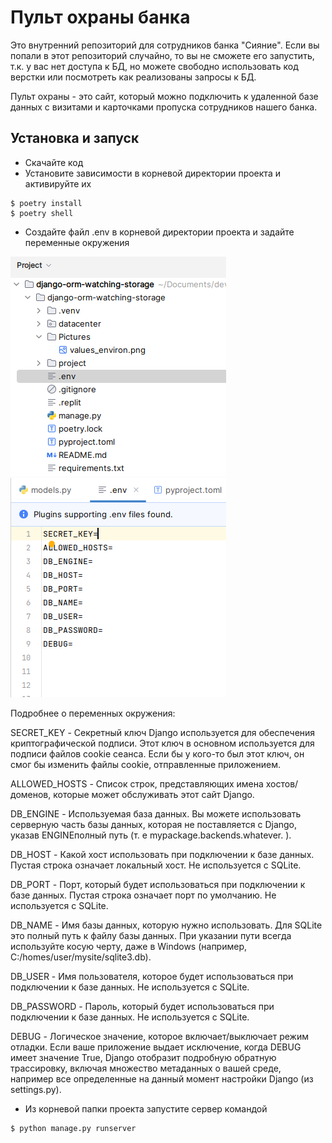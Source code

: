 # Пульт охраны банка

Это внутренний репозиторий для сотрудников банка "Сияние". Если вы попали в этот репозиторий
случайно, то вы не сможете его запустить, т.к. у вас нет доступа к БД, но можете свободно
использовать код верстки или посмотреть как реализованы запросы к БД.

Пульт охраны - это сайт, который можно подключить к удаленной базе данных с визитами и карточками
пропуска сотрудников нашего банка.

## Установка и запуск

* Скачайте код
* Установите зависимости в корневой директории проекта и активируйте их
```console
$ poetry install
$ poetry shell
```
* Создайте файл .env в корневой директории проекта и задайте переменные окружения

![Screenshot](https://github.com/valhallajazzy/django-orm-watching-storage/blob/main/Pictures/env_path.png)
![Screenshot](https://github.com/valhallajazzy/django-orm-watching-storage/blob/main/Pictures/values.png)

Подробнее о переменных окружения:

SECRET_KEY - Секретный ключ Django используется для обеспечения криптографической подписи. Этот ключ в основном используется для подписи файлов cookie сеанса. Если бы у кого-то был этот ключ, он смог бы изменить файлы cookie, отправленные приложением.

ALLOWED_HOSTS - Список строк, представляющих имена хостов/доменов, которые может обслуживать этот сайт Django.

DB_ENGINE - Используемая база данных. Вы можете использовать серверную часть базы данных, которая не поставляется с Django, указав ENGINEполный путь (т. е mypackage.backends.whatever. ).

DB_HOST - Какой хост использовать при подключении к базе данных. Пустая строка означает локальный хост. Не используется с SQLite.

DB_PORT - Порт, который будет использоваться при подключении к базе данных. Пустая строка означает порт по умолчанию. Не используется с SQLite.

DB_NAME - Имя базы данных, которую нужно использовать. Для SQLite это полный путь к файлу базы данных. При указании пути всегда используйте косую черту, даже в Windows (например, C:/homes/user/mysite/sqlite3.db).

DB_USER - Имя пользователя, которое будет использоваться при подключении к базе данных. Не используется с SQLite.

DB_PASSWORD - Пароль, который будет использоваться при подключении к базе данных. Не используется с SQLite.

DEBUG - Логическое значение, которое включает/выключает режим отладки. Если ваше приложение выдает исключение, когда DEBUG имеет значение True, Django отобразит подробную обратную трассировку, включая множество метаданных о вашей среде, например все определенные на данный момент настройки Django (из settings.py).

* Из корневой папки проекта запустите сервер командой
```console
$ python manage.py runserver
```
